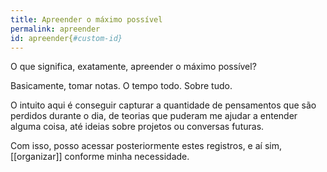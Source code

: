```yaml
---
title: Apreender o máximo possível
permalink: apreender  
id: apreender{#custom-id}
---
```


O que significa, exatamente, apreender o máximo possível?   

Basicamente, tomar notas. O tempo todo. Sobre tudo.  

O intuito aqui é conseguir capturar a quantidade de pensamentos que são perdidos durante o dia, de teorias que puderam me ajudar a entender alguma coisa, até ideias sobre projetos ou conversas futuras. 

Com isso, posso acessar posteriormente estes registros, e aí sim, [[organizar]] conforme minha necessidade.  


